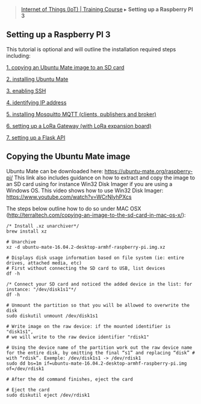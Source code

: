 
> [Internet of Things (IoT) | Training Course](setting-up-a-raspberry.md) ▸ **Setting up a Raspberry PI 3**

## Setting up a Raspberry PI 3
This tutorial is optional and will outline the installation required steps including:

[1. copying an Ubuntu Mate image to an SD card](#copying-the-ubuntu-mate-image)

[2. installing Ubuntu Mate]()

[3. enabling SSH]()

[4. identifying IP address]()

[5. installing Mosquitto MQTT (clients, publishers and broker)]()

[6. setting up a LoRa Gateway (with LoRa expansion board)]()

[7. setting up a Flask API]()

## Copying the Ubuntu Mate image

Ubuntu Mate can be downloaded here: https://ubuntu-mate.org/raspberry-pi/ This link also includes guidance on how to extract and copy the image to an SD card using for instance Win32 Disk Imager if you are using a Windows OS. This video shows how to use Win32 Disk Imager: https://www.youtube.com/watch?v=WCrNIyhPXcs

The steps below outline how to do so under MAC OSX (http://terraltech.com/copying-an-image-to-the-sd-card-in-mac-os-x/):

```console
/* Install .xz unarchiver*/
brew install xz

# Unarchive
xz -d ubuntu-mate-16.04.2-desktop-armhf-raspberry-pi.img.xz

# Displays disk usage information based on file system (ie: entire drives, attached media, etc)
# First without connecting the SD card to USB, list devices
df -h

/* Connect your SD card and noticed the added device in the list: for instance: "/dev/disk1s1"*/
df -h

# Unmount the partition so that you will be allowed to overwrite the disk
sudo diskutil unmount /dev/disk1s1

# Write image on the raw device: if the mounted identifier is "disk1s1", 
# we will write to the raw device identifier "rdisk1"

# Using the device name of the partition work out the raw device name for the entire disk, by omitting the final “s1” and replacing “disk” # with “rdisk”. Exemple: /dev/disk1s1 -> /dev/rdisk1
sudo dd bs=1m if=ubuntu-mate-16.04.2-desktop-armhf-raspberry-pi.img of=/dev/rdisk1

# After the dd command finishes, eject the card

# Eject the card
sudo diskutil eject /dev/rdisk1
```






